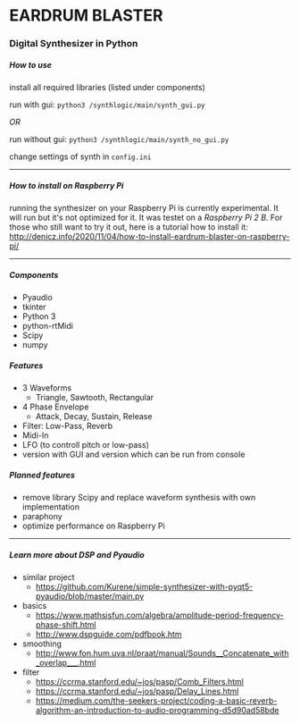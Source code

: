 # EARDRUM BLASTER
### Digital Synthesizer in Python

##### How to use

install all required libraries (listed under components)

run with gui: `python3 /synthlogic/main/synth_gui.py`

*OR*
 
run without gui: `python3 /synthlogic/main/synth_no_gui.py`

change settings of synth in `config.ini`
___

##### How to install on Raspberry Pi
running the synthesizer on your Raspberry Pi is currently experimental.
It will run but it's not optimized for it. It was testet on a *Raspberry Pi 2 B*.
For those who still want to try it out, here is a tutorial how to install it:
http://denicz.info/2020/11/04/how-to-install-eardrum-blaster-on-raspberry-pi/

___

##### Components
- Pyaudio
- tkinter
- Python 3
- python-rtMidi
- Scipy
- numpy

##### Features
- 3 Waveforms 
    - Triangle, Sawtooth, Rectangular
- 4 Phase Envelope 
    - Attack, Decay, Sustain, Release
- Filter: Low-Pass, Reverb
- Midi-In
- LFO (to controll pitch or low-pass)
- version with GUI and version which can be run from console

##### Planned features
- remove library Scipy and replace waveform synthesis with own implementation
- paraphony
- optimize performance on Raspberry Pi
___
##### Learn more about DSP and Pyaudio

- similar project
    - https://github.com/Kurene/simple-synthesizer-with-pyqt5-pyaudio/blob/master/main.py
- basics
    - https://www.mathsisfun.com/algebra/amplitude-period-frequency-phase-shift.html
    - http://www.dspguide.com/pdfbook.htm
- smoothing
    - http://www.fon.hum.uva.nl/praat/manual/Sounds__Concatenate_with_overlap___.html
- filter
    - https://ccrma.stanford.edu/~jos/pasp/Comb_Filters.html
    - https://ccrma.stanford.edu/~jos/pasp/Delay_Lines.html
    - https://medium.com/the-seekers-project/coding-a-basic-reverb-algorithm-an-introduction-to-audio-programming-d5d90ad58bde
